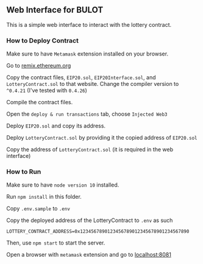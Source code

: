 ## Web Interface for BULOT

This is a simple web interface to interact with the lottery contract.

### How to Deploy Contract

Make sure to have `Metamask` extension installed on your browser.

Go to [remix.ethereum.org](https://remix.ethereum.org/)

Copy the contract files, `EIP20.sol`, `EIP20Interface.sol`,
 and `LotteryContract.sol` to that website. 
 Change the compiler version to `^0.4.21` (I've tested with `0.4.26`)

Compile the contract files. 

Open the `deploy & run transactions` tab, choose `Injected Web3`

Deploy `EIP20.sol` and copy its address.

Deploy `LotteryContract.sol` by providing it the copied address of `EIP20.sol`

Copy the address of `LotteryContract.sol` (it is required in the web interface)

### How to Run

Make sure to have `node version 10` installed.

Run `npm install` in this folder.

Copy `.env.sample` to `.env`

Copy the deployed address of the LotteryContract to `.env` as such

`LOTTERY_CONTRACT_ADDRESS=0x1234567890123456789012345678901234567890`


Then, use `npm start` to start the server.

Open a browser with `metamask` extension and go to 
[localhost:8081](localhost:8081)